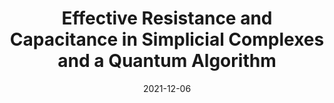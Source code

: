 ---
title: "Effective Resistance and Capacitance in Simplicial Complexes and a Quantum Algorithm"
collection: publications
permalink: /publication/effective_resistance
date: 2021-12-06
venue: 'International Symposium on Algorithms and Computation (ISAAC)'
paperurl: 'https://drops.dagstuhl.de/opus/volltexte/2021/15464/'
---